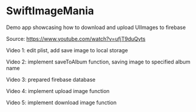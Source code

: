 # SwiftImageMania
Demo app showcasing how to download and upload UIImages to firebase

Source: https://www.youtube.com/watch?v=ufjT9duQyts

Video 1: edit plist, add save image to local storage

Video 2: implement saveToAlbum function, saving image to specified album name

Video 3: prepared firebase database

Video 4: implement upload image function

Video 5: implement download image function

